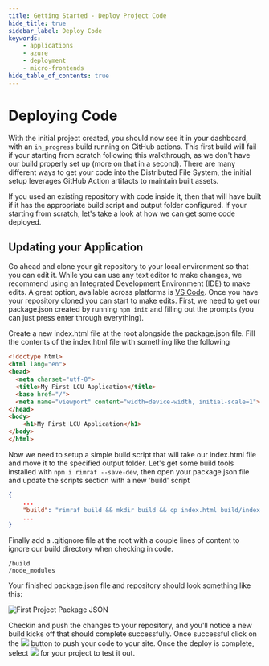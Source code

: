 ```yaml
---
title: Getting Started - Deploy Project Code
hide_title: true
sidebar_label: Deploy Code
keywords:
    - applications
    - azure
    - deployment
    - micro-frontends
hide_table_of_contents: true
---
```


# Deploying Code

With the initial project created, you should now see it in your dashboard, with an `in_progress` build running on GitHub actions.  This first build will fail if your starting from scratch following this walkthrough, as we don't have our build properly set up (more on that in a second).  There are many different ways to get your code into the Distributed File System, the initial setup leverages GitHub Action artifacts to maintain built assets.

If you used an existing repository with code inside it, then that will have built if it has the appropriate build script and output folder configured.  If your starting from scratch, let's take a look at how we can get some code deployed.

## Updating your Application

Go ahead and clone your git repository to your local environment so that you can edit it.  While you can use any text editor to make changes, we recommend using an Integrated Development Environment (IDE) to make edits.  A great option, available across platforms is [VS Code](https://code.visualstudio.com/download).  Once you have your repository cloned you can start to make edits.  First, we need to get our package.json created by running `npm init` and filling out the prompts (you can just press enter through everything).

Create a new index.html file at the root alongside the package.json file.  Fill the contents of the index.html file with something like the following

```html
<!doctype html>
<html lang="en">
<head>
  <meta charset="utf-8">
  <title>My First LCU Application</title>
  <base href="/">
  <meta name="viewport" content="width=device-width, initial-scale=1">
</head>
<body>
    <h1>My First LCU Application</h1>
</body>
</html>
```

Now we need to setup a simple build script that will take our index.html file and move it to the specified output folder.  Let's get some build tools installed with `npm i rimraf --save-dev`, then open your package.json file and update the scripts section with a new 'build' script

```json
{
    ...
    "build": "rimraf build && mkdir build && cp index.html build/index.html -f"
    ...
}
```

Finally add a .gitignore file at the root with a couple lines of content to ignore our build directory when checking in code.

```console
/build
/node_modules
```

Your finished package.json file and repository should look something like this:

![First Project Package JSON](/img/screenshots/first-project-package-json.png)

Checkin and push the changes to your repository, and you'll notice a new build kicks off that should complete successfully.  Once successful click on the <img src="/img/screenshots/deploy-latest-button.png" class="text-image" /> button to push your code to your site.  Once the deploy is complete, select <img src="/img/screenshots/launch-button.png" class="text-image" /> for your project to test it out.

<!-- ![] -->
